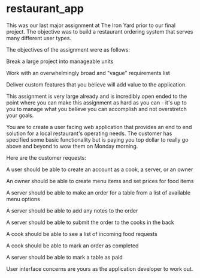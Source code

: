 # restaurant_app


This was our last major assignment at The Iron Yard prior to our final project.  The objective was to build a restaurant ordering system that serves many different user types.

The objectives of the assignment were as follows:

Break a large project into manageable units

Work with an overwhelmingly broad and "vague" requirements list

Deliver custom features that you believe will add value to the application.

This assignment is very large already and is incredibly open ended to the point where you can make this assignment as hard as you can - it's up to you to manage what you believe you can accomplish and not overstretch your goals. 

You are to create a user facing web application that provides an end to end solution for a local restaurant's operating needs. The customer has specified some basic functionality but is paying you top dollar to really go above and beyond to wow them on Monday morning.

Here are the customer requests:

A user should be able to create an account as a cook, a server, or an owner

An owner should be able to create menu items and set prices for food items

A server should be able to make an order for a table from a list of available menu options

A server should be able to add any notes to the order

A server should be able to submit the order to the cooks in the back

A cook should be able to see a list of incoming food requests

A cook should be able to mark an order as completed

A server should be able to mark a table as paid

User interface concerns are yours as the application developer to work out. 
